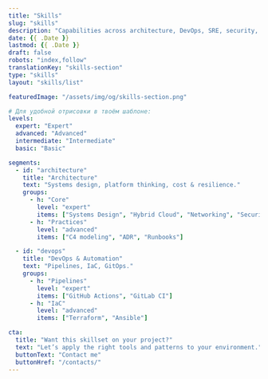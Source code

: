 ```yaml
---
title: "Skills"
slug: "skills"
description: "Capabilities across architecture, DevOps, SRE, security, and automation."
date: {{ .Date }}
lastmod: {{ .Date }}
draft: false
robots: "index,follow"
translationKey: "skills-section"
type: "skills"
layout: "skills/list"

featuredImage: "/assets/img/og/skills-section.png"

# Для удобной отрисовки в твоём шаблоне:
levels:
  expert: "Expert"
  advanced: "Advanced"
  intermediate: "Intermediate"
  basic: "Basic"

segments:
  - id: "architecture"
    title: "Architecture"
    text: "Systems design, platform thinking, cost & resilience."
    groups:
      - h: "Core"
        level: "expert"
        items: ["Systems Design", "Hybrid Cloud", "Networking", "Security Baselines"]
      - h: "Practices"
        level: "advanced"
        items: ["C4 modeling", "ADR", "Runbooks"]

  - id: "devops"
    title: "DevOps & Automation"
    text: "Pipelines, IaC, GitOps."
    groups:
      - h: "Pipelines"
        level: "expert"
        items: ["GitHub Actions", "GitLab CI"]
      - h: "IaC"
        level: "advanced"
        items: ["Terraform", "Ansible"]

cta:
  title: "Want this skillset on your project?"
  text: "Let’s apply the right tools and patterns to your environment."
  buttonText: "Contact me"
  buttonHref: "/contacts/"
---
```

